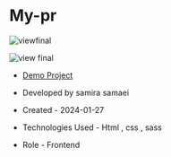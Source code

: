 # My-pr

![viewfinal]()

![view final]()

- [Demo Project](https://pouria-farahani-developer.github.io/Accordion-Menu-By-React/)

- Developed by samira samaei

- Created - 2024-01-27

- Technologies Used - Html , css , sass

- Role - Frontend
